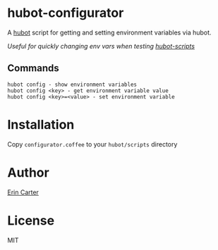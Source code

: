 # hubot-configurator
A [hubot](https://github.com/github/hubot) script for getting and setting environment variables via hubot.

_Useful for quickly changing env vars when testing [hubot-scripts](https://github.com/github/hubot-scripts)_

## Commands

    hubot config - show environment variables
    hubot config <key> - get environment variable value
    hubot config <key>=<value> - set environment variable

# Installation

Copy `configurator.coffee` to your `hubot/scripts` directory

# Author

[Erin Carter](http://github.com/ecarter)

# License

MIT

